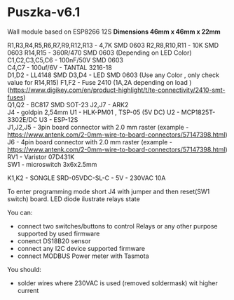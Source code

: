 # Puszka-v6.1
Wall module based on ESP8266 12S
**Dimensions 46mm x 46mm x 22mm**  

R1,R3,R4,R5,R6,R7,R9,R12,R13 - 4,7K SMD 0603 
R2,R8,R10,R11 - 10K SMD 0603 
R14,R15 - 360R/470 SMD 0603 (Depending on LED Color)
C1,C2,C3,C5,C6 - 100nF/50V SMD 0603  
C4,C7 - 100uf/6V - TANTAL 3216-18  
D1,D2 - LL4148 SMD
D3,D4 - LED SMD 0603  (Use any Color , only check value for R14,R15)
F1,F2 - Fuse 2410 (1A,2A depending on load ) (https://www.digikey.com/en/product-highlight/t/te-connectivity/2410-smt-fuses)  
Q1,Q2 - BC817 SMD  SOT-23
J2,J7 - ARK2  	 
J4 - goldpin 2,54mm
U1 - HLK-PM01 , TSP-05  (5V DC) 
U2 - MCP1825T-3302E/DC 
U3 - ESP-12S  
J1,J2,J5 - 3pin board connector with 2.0 mm raster (example - https://www.antenk.com/2-0mm-wire-to-board-connectors/57147398.html)
J6 - 4pin board connector with 2.0 mm raster (example - https://www.antenk.com/2-0mm-wire-to-board-connectors/57147398.html)
RV1 - Varistor 07D431K  
SW1 - microswitch 3x6x2.5mm  


K1,K2 - SONGLE SRD-05VDC-SL-C - 5V - 230VAC 10A
 
 
 
To enter programming mode short J4 with jumper and then reset(SW1 switch) board. LED diode ilustrate relays state

You can:
 - connect two switches/buttons to control Relays or any other purpose supported by used firmware
 - conenct DS18B20 sensor
 - connect any I2C device supported firmware
 - connect MODBUS Power meter with Tasmota
 
You should:
- solder wires where 230VAC is used (removed soldermask) wit higher current
